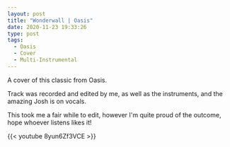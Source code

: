 ```yaml
---
layout: post
title: "Wonderwall | Oasis"
date: 2020-11-23 19:33:26
type: post
tags:
  - Oasis
  - Cover
  - Multi-Instrumental
---
```


A cover of this classic from Oasis.

Track was recorded and edited by me, as well as the instruments, and the amazing Josh is on vocals.

This took me a fair while to edit, however I'm quite proud of the outcome, hope whoever listens likes it!

{{< youtube 8yun6Zf3VCE >}}
<br/>
